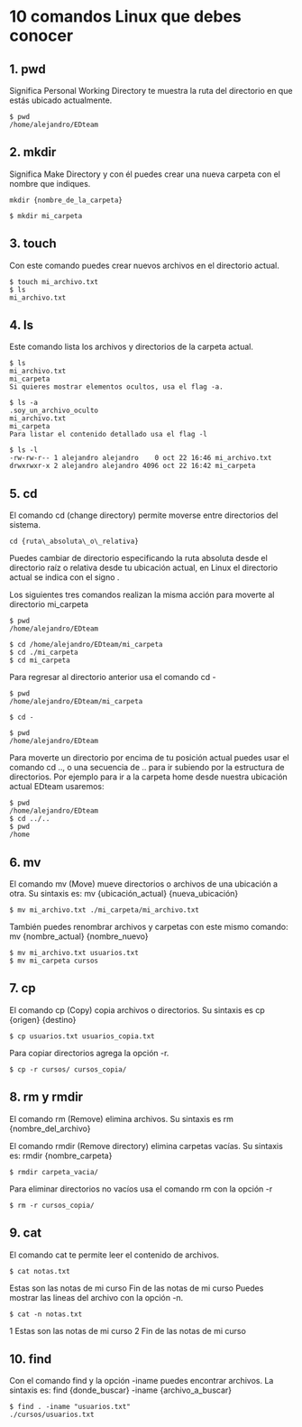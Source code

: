 # 10 comandos Linux que debes conocer
## 1. pwd
Significa Personal Working Directory te muestra la ruta del directorio en que estás ubicado actualmente.
~~~
$ pwd
/home/alejandro/EDteam
~~~
## 2. mkdir
Significa Make Directory y con él puedes crear una nueva carpeta con el nombre que indiques.
~~~
mkdir {nombre_de_la_carpeta}

$ mkdir mi_carpeta
~~~
## 3. touch
Con este comando puedes crear nuevos archivos en el directorio actual.
~~~
$ touch mi_archivo.txt
$ ls
mi_archivo.txt
~~~
## 4. ls
Este comando lista los archivos y directorios de la carpeta actual.
~~~
$ ls
mi_archivo.txt
mi_carpeta
Si quieres mostrar elementos ocultos, usa el flag -a.

$ ls -a
.soy_un_archivo_oculto
mi_archivo.txt
mi_carpeta
Para listar el contenido detallado usa el flag -l

$ ls -l
-rw-rw-r-- 1 alejandro alejandro    0 oct 22 16:46 mi_archivo.txt
drwxrwxr-x 2 alejandro alejandro 4096 oct 22 16:42 mi_carpeta
~~~
## 5. cd
El comando cd (change directory) permite moverse entre directorios del sistema.
~~~
cd {ruta\_absoluta\_o\_relativa}
~~~
Puedes cambiar de directorio especificando la ruta absoluta desde el directorio raíz o relativa desde tu ubicación actual, en Linux el directorio actual se indica con el signo .

Los siguientes tres comandos realizan la misma acción para moverte al directorio mi\_carpeta
~~~
$ pwd
/home/alejandro/EDteam

$ cd /home/alejandro/EDteam/mi_carpeta
$ cd ./mi_carpeta
$ cd mi_carpeta
~~~
Para regresar al directorio anterior usa el comando cd -
~~~
$ pwd
/home/alejandro/EDteam/mi_carpeta

$ cd -

$ pwd
/home/alejandro/EDteam
~~~
Para moverte un directorio por encima de tu posición actual puedes usar el comando cd .., o una secuencia de .. para ir subiendo por la estructura de directorios. Por ejemplo para ir a la carpeta home desde nuestra ubicación actual EDteam usaremos:
~~~
$ pwd
/home/alejandro/EDteam
$ cd ../..
$ pwd
/home 
~~~
## 6. mv
El comando mv (Move) mueve directorios o archivos de una ubicación a otra. Su sintaxis es: mv {ubicación\_actual} {nueva\_ubicación}
~~~
$ mv mi_archivo.txt ./mi_carpeta/mi_archivo.txt
~~~
También puedes renombrar archivos y carpetas con este mismo comando: mv {nombre\_actual} {nombre\_nuevo}
~~~
$ mv mi_archivo.txt usuarios.txt
$ mv mi_carpeta cursos
~~~
## 7. cp
El comando cp (Copy) copia archivos o directorios. Su sintaxis es cp {origen} {destino}
~~~
$ cp usuarios.txt usuarios_copia.txt
~~~
Para copiar directorios agrega la opción -r.
~~~
$ cp -r cursos/ cursos_copia/
~~~
## 8. rm y rmdir
El comando rm (Remove) elimina archivos. Su sintaxis es rm {nombre\_del\_archivo}

El comando rmdir (Remove directory) elimina carpetas vacías. Su sintaxis es: rmdir {nombre\_carpeta}
~~~
$ rmdir carpeta_vacia/
~~~
Para eliminar directorios no vacíos usa el comando rm con la opción -r
~~~
$ rm -r cursos_copia/ 
~~~
## 9. cat
El comando cat te permite leer el contenido de archivos.
~~~
$ cat notas.txt
~~~
Estas son las notas de mi curso
Fin de las notas de mi curso
Puedes mostrar las lineas del archivo con la opción -n.
~~~
$ cat -n notas.txt
~~~
1 Estas son las notas de mi curso
2 Fin de las notas de mi curso
## 10. find
Con el comando find y la opción -iname puedes encontrar archivos. La sintaxis es: find {donde\_buscar} -iname {archivo\_a\_buscar}
~~~
$ find . -iname "usuarios.txt"
./cursos/usuarios.txt
~~~